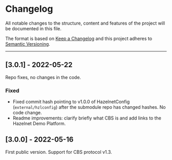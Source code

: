 Changelog
===============================================================================

All notable changes to the structure, content and features of the
project will be documented in this file.

The format is based on [Keep a Changelog](https://keepachangelog.com/en/1.0.0/)
and this project adheres to
[Semantic Versioning](https://semver.org/spec/v2.0.0.html).

*******************************************************************************

[3.0.1] - 2022-05-22
----------------------------------------

Repo fixes, no changes in the code.

### Fixed

- Fixed commit hash pointing to v1.0.0 of HazelnetConfig (`external/hzlconfig`)
  after the submodule repo has changed hashes. No code change.
- Readme improvements: clarify briefly what CBS is and add links to the
  Hazelnet Demo Platform.

[3.0.0] - 2022-05-16
----------------------------------------

First public version. Support for CBS protocol v1.3.
